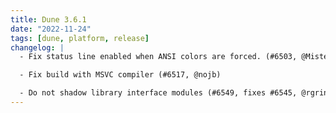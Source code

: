 ```yaml
---
title: Dune 3.6.1
date: "2022-11-24"
tags: [dune, platform, release]
changelog: |
  - Fix status line enabled when ANSI colors are forced. (#6503, @MisterDA)

  - Fix build with MSVC compiler (#6517, @nojb)

  - Do not shadow library interface modules (#6549, fixes #6545, @rgrinberg)
---
```

